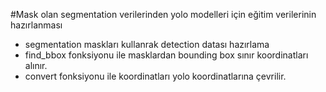 #Mask olan segmentation verilerinden yolo modelleri için eğitim verilerinin hazırlanması
- segmentation maskları kullanrak detection datası hazırlama
- find_bbox fonksiyonu ile masklardan bounding box sınır koordinatları alınır.
- convert fonksiyonu ile koordinatları yolo koordinatlarına çevrilir.
